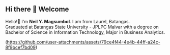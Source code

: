 ## Hi there 👋 Welcome ##

Hello!👋 I'm **Neil Y. Magsumbol**. I am from Laurel, Batangas.  
Graduated at Batangas State University - JPLPC Malvar with a degree on Bachelor of Science in Information Technology, Major in Business Analytics.



(https://github.com/user-attachments/assets/79ce4f44-4e4b-44ff-a24c-8f9bcef7bd09)
